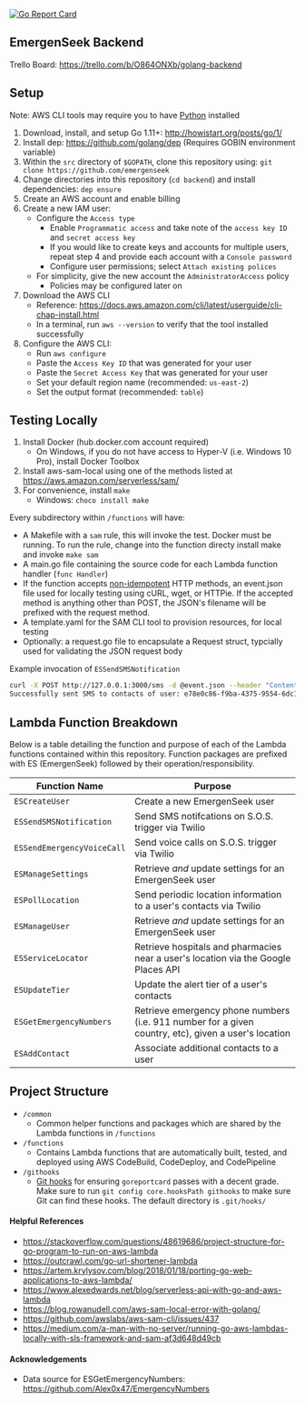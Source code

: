 [![Go Report Card](https://goreportcard.com/badge/emergenseek/backend)](https://goreportcard.com/report/emergenseek/backend)

## EmergenSeek Backend
Trello Board: https://trello.com/b/O864ONXb/golang-backend

## Setup
Note: AWS CLI tools may require you to have [Python](https://www.python.org/downloads/release/python-371/) installed
1. Download, install, and setup Go 1.11+: http://howistart.org/posts/go/1/
2. Install dep: https://github.com/golang/dep (Requires GOBIN environment variable)
3. Within the `src` directory of `$GOPATH`, clone this repository using: `git clone https://github.com/emergenseek`
4. Change directories into this repository (`cd backend`) and install dependencies: `dep ensure`
5. Create an AWS account and enable billing
6. Create a new IAM user:
      - Configure the `Access type`
        - Enable `Programmatic access` and take note of the `access key ID` and `secret access key`
        - If you would like to create keys and accounts for multiple users, repeat step 4 and provide each account with a `Console password`
        - Configure user permissions; select `Attach existing polices`
      - For simplicity, give the new account the `AdministratorAccess` policy
        - Policies may be configured later on
7. Download the AWS CLI
    - Reference: https://docs.aws.amazon.com/cli/latest/userguide/cli-chap-install.html
    - In a terminal, run `aws --version` to verify that the tool installed successfully
8. Configure the AWS CLI:
    - Run `aws configure`
    - Paste the `Access Key ID` that was generated for your user
    - Paste the `Secret Access Key` that was generated for your user
    - Set your default region name (recommended: `us-east-2`)
    - Set the output format (recommended: `table`)

## Testing Locally 
1. Install Docker (hub.docker.com account required)
   - On Windows, if you do not have access to Hyper-V (i.e. Windows 10 Pro), install Docker Toolbox
2. Install aws-sam-local using one of the methods listed at https://aws.amazon.com/serverless/sam/
3. For convenience, install `make`
    - Windows: `choco install make`

Every subdirectory within `/functions` will have:
  - A Makefile with a `sam` rule, this will invoke the test. Docker must be running. To run the rule, change into the function directy install make and invoke `make sam`
  - A main.go file containing the source code for each Lambda function handler (`func Handler`)
  - If the function accepts [non-idempotent](https://developer.mozilla.org/en-US/docs/Glossary/idempotent) HTTP methods, an event.json file used for locally testing using cURL, wget, or HTTPie. If the accepted method is anything other than POST, the JSON's filename will be prefixed with the request method.
  - A template.yaml for the SAM CLI tool to provision resources, for local testing
  - Optionally: a request.go file to encapsulate a Request struct, typcially used for validating the JSON request body

Example invocation of `ESSendSMSNotification`
```bash
curl -X POST http://127.0.0.1:3000/sms -d @event.json --header "Content-Type: application/json"
Successfully sent SMS to contacts of user: e78e0c86-f9ba-4375-9554-6dc1426f5605
```

## Lambda Function Breakdown
Below is a table detailing the function and purpose of each of the Lambda functions contained within this repository. Function packages are prefixed with ES (EmergenSeek) followed by their operation/responsibility.

|Function Name             |Purpose                                                                                              |
|--------------------------|-----------------------------------------------------------------------------------------------------|
|`ESCreateUser`            |Create a new EmergenSeek user                                                                        |
|`ESSendSMSNotification`   |Send SMS notifcations on S.O.S. trigger via Twilio                                                   |
|`ESSendEmergencyVoiceCall`|Send voice calls on S.O.S. trigger via Twilio                                                        |
|`ESManageSettings`        |Retrieve *and* update settings for an EmergenSeek user                                               |
|`ESPollLocation`          |Send periodic location information to a user's contacts via Twilio                                   |
|`ESManageUser`            |Retrieve *and* update settings for an EmergenSeek user                                               |
|`ESServiceLocator`        |Retrieve hospitals and pharmacies near a user's location via the Google Places API                   |
|`ESUpdateTier`            |Update the alert tier of a user's contacts                                                           |
|`ESGetEmergencyNumbers`   |Retrieve emergency phone numbers (i.e. 911 number for a given country, etc), given a user's location |
|`ESAddContact`            |Associate additional contacts to a user                                                              |

## Project Structure
  - `/common`
    - Common helper functions and packages which are shared by the Lambda functions in `/functions`
  - `/functions`
    - Contains Lambda functions that are automatically built, tested, and deployed using AWS CodeBuild, CodeDeploy, and CodePipeline
  - `/githooks`
    - [Git hooks](https://git-scm.com/docs/githooks) for ensuring `goreportcard` passes with a decent grade. Make sure to run `git config core.hooksPath githooks` to make sure Git can find these hooks. The default directory is `.git/hooks/`

#### Helpful References
 - https://stackoverflow.com/questions/48619686/project-structure-for-go-program-to-run-on-aws-lambda
 - https://outcrawl.com/go-url-shortener-lambda
 - https://artem.krylysov.com/blog/2018/01/18/porting-go-web-applications-to-aws-lambda/
 - https://www.alexedwards.net/blog/serverless-api-with-go-and-aws-lambda
 - https://blog.rowanudell.com/aws-sam-local-error-with-golang/
 - https://github.com/awslabs/aws-sam-cli/issues/437
 - https://medium.com/a-man-with-no-server/running-go-aws-lambdas-locally-with-sls-framework-and-sam-af3d648d49cb

#### Acknowledgements 
 - Data source for ESGetEmergencyNumbers: https://github.com/Alex0x47/EmergencyNumbers

